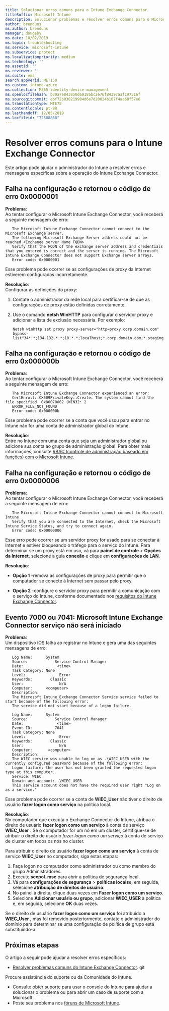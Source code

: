 ```yaml
---
title: Solucionar erros comuns para o Intune Exchange Connector
titleSuffix: Microsoft Intune
description: Solucionar problemas e resolver erros comuns para o Microsoft Intune Exchange Connector local
author: brenduns
ms.author: brenduns
manager: dougeby
ms.date: 10/02/2019
ms.topic: troubleshooting
ms.service: microsoft-intune
ms.subservice: protect
ms.localizationpriority: medium
ms.technology: ''
ms.assetid: ''
ms.reviewer: ''
ms.suite: ems
search.appverid: MET150
ms.custom: intune-azure
ms.collection: M365-identity-device-management
ms.openlocfilehash: b30a7e843850d6918abc2e76f84397a1f197516f
ms.sourcegitcommit: ebf72b038219904d6e7d20024b107f4aa68f57e6
ms.translationtype: MTE75
ms.contentlocale: pt-BR
ms.lasthandoff: 12/05/2019
ms.locfileid: "72508868"
---
```

# <a name="resolve-common-errors-for-the-intune-exchange-connector"></a>Resolver erros comuns para o Intune Exchange Connector

Este artigo pode ajudar o administrador do Intune a resolver erros e mensagens específicas sobre a operação do Intune Exchange Connector.  

## <a name="configuration-failed-and-returned-error-code-0x0000001"></a>Falha na configuração e retornou o código de erro 0x0000001

**Problema**:  
Ao tentar configurar o Microsoft Intune Exchange Connector, você receberá a seguinte mensagem de erro:

```
   The Microsoft Intune Exchange Connector cannot connect to the Microsoft Exchange server.  
   The following Microsoft Exchange Server address could not be reached <Exchange server Name FQDN>  
   Verify that the FQDN of the exchange server address and credentials that you entered is correct and the server is running. The Microsoft Intune Exchange Connector does not support Exchange server arrays.  
   Error code: 0x0000001  
```

Esse problema pode ocorrer se as configurações de proxy da Internet estiverem configuradas incorretamente.

**Resolução**:  
Configurar as definições do proxy:
1. Contate o administrador da rede local para certificar-se de que as configurações de proxy estão definidas corretamente. 
2. Use o comando **netsh WinHTTP** para configurar o servidor proxy e adicionar a lista de exclusão necessária. Por exemplo:  

   ```
   Netsh winhttp set proxy proxy-server="http=proxy.corp.domain.com" bypass-list"34*.*;134.132.*.*;10.*.*;localhost;*.corp.domain.com;*.staging.domain.com"
   ```

## <a name="configuration-failed-and-returned-error-code-0x000000b"></a>Falha na configuração e retornou o código de erro 0x000000b   

**Problema**:  
Ao tentar configurar o Microsoft Intune Exchange Connector, você receberá a seguinte mensagem de erro:  

```
   The Microsoft Intune Exchange Connector experienced an error:  
   CertEnroll::CX509PrivateKey::Create: The system cannot find the file specified. 0x80070002 (WIN32: 2  
   ERROR_FILE_NOT_FOUND  
   Error code: 0x000000b  
```
Esse problema pode ocorrer se a conta que você usou para entrar no Intune não for uma conta de administrador global do Intune.

**Resolução**:  
Entre no Intune com uma conta que seja um administrador global ou adicione sua conta ao grupo de administração global. Para obter mais informações, consulte [RBAC (controle de administração baseado em funções) com o Microsoft Intune](../fundamentals/role-based-access-control.md).

## <a name="configuration-failed-and-returned-error-code-0x0000006"></a>Falha na configuração e retornou o código de erro 0x0000006

**Problema**:  
Ao tentar configurar o Microsoft Intune Exchange Connector, você receberá a seguinte mensagem de erro:  

```  
   The Microsoft Intune Exchange Connector cannot connect to Microsoft Intune  
   Verify that you are connected to the Internet, check the Microsoft Intune Service Status, and try to connect again.  
   Error code: 0x00000006  
```  
Esse erro pode ocorrer se um servidor proxy for usado para se conectar à Internet e estiver bloqueando o tráfego para o serviço do Intune. Para determinar se um proxy está em uso, vá para **painel de controle** > **Opções da Internet**, selecione a guia **conexão** e clique em **configurações de LAN**.

**Resolução**:  

- **Opção 1** -remova as configurações de proxy para permitir que o computador se conecte à Internet sem passar pelo proxy.  

- **Opção 2** -configure o servidor proxy para permitir a comunicação com o serviço do Intune, conforme documentado nos [requisitos do Intune Exchange Connector](exchange-connector-install.md#intune-exchange-connector-requirements).



## <a name="event-7000-or-7041-microsoft-intune-exchange-connector-service-wont-start"></a>Evento 7000 ou 7041: Microsoft Intune Exchange Connector serviço não será iniciado

**Problema**:  
Um dispositivo iOS falha ao registrar no Intune e gera uma das seguintes mensagens de erro:  

```  
   Log Name:      System
   Source:            Service Control Manager
   Date:               <time>
   Task Category: None
   Level:               Error
   Keywords:        Classic
   User:                N/A
   Computer:      <computer>
   Description:
   The Microsoft Intune Exchange Connector Service service failed to start because of the following error:  
   The service did not start because of a logon failure.
```  

```  
   Log Name:      System
   Source:            Service Control Manager
   Date:               <time>
   Event ID:          7041
   Task Category: None
   Level:               Error   
   Keywords:        Classic
   User:                N/A
   Computer:       <computer>
   Description:
   The WIEC service was unable to log on as .\WIEC_USER with the currently configured password because of the following error:
   Logon failure: the user has not been granted the requested logon type at this computer.
   Service: WIEC
   Domain and account: .\WIEC_USER
   This service account does not have the required user right "Log on as a service."  
```
Esse problema pode ocorrer se a conta de **WIEC_User** não tiver o direito de usuário **fazer logon como serviço** na política local.

**Resolução**:  
No computador que executa o Exchange Connector do Intune, atribua o direito de usuário **fazer logon como um serviço** à conta de serviço **WIEC_User** . Se o computador for um nó em um cluster, certifique-se de atribuir o direito de usuário *fazer logon como um serviço* à conta de serviço de cluster em todos os nós no cluster.  

Para atribuir o direito de usuário **fazer logon como um serviço** à conta de serviço **WIEC_User** no computador, siga estas etapas:

1. Faça logon no computador como administrador ou como membro do grupo Administradores.
2. Execute **secpol. msc** para abrir a política de segurança local.
3. Vá para **configurações de segurança** > **políticas locais**e, em seguida, selecione **atribuição de direitos de usuário**.
4. No painel à direita, clique duas vezes em **Fazer logon como um serviço**.
5. Selecione **Adicionar usuário ou grupo**, adicionar **WIEC_USER** à política e, em seguida, selecione **OK** duas vezes.

Se o direito de usuário **fazer logon como um serviço** foi atribuído a **WIEC_User** , mas foi removido posteriormente, contate o administrador do domínio para determinar se uma configuração de política de grupo está substituindo-a.  

## <a name="next-steps"></a>Próximas etapas  

O artigo a seguir pode ajudar a resolver erros específicos:
- [Resolver problemas comuns do Intune Exchange Connector](troubleshoot-exchange-connector-common-problems.md). git 

Procure assistência do suporte ou da Comunidade do Intune.
- Consulte [obter suporte](../fundamentals/get-support.md) para usar o console do Intune para ajudar a solucionar o problema ou para abrir um caso de suporte com a Microsoft. 
- Poste seu problema nos [fóruns de Microsoft Intune](https://social.technet.microsoft.com/Forums/en-US/home?forum=microsoftintuneprod).  
